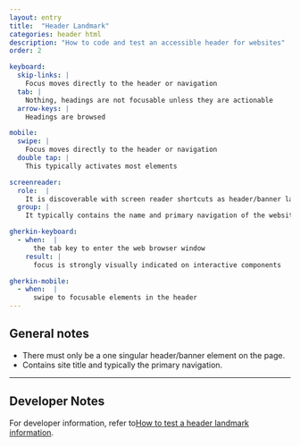 ```yaml
---
layout: entry
title:  "Header Landmark"
categories: header html
description: "How to code and test an accessible header for websites"
order: 2

keyboard:
  skip-links: |
    Focus moves directly to the header or navigation
  tab: |
    Nothing, headings are not focusable unless they are actionable
  arrow-keys: |
    Headings are browsed

mobile:
  swipe: |
    Focus moves directly to the header or navigation
  double tap: |
    This typically activates most elements

screenreader:
  role:  |
    It is discoverable with screen reader shortcuts as header/banner landmark
  group: |
    It typically contains the name and primary navigation of the website

gherkin-keyboard: 
  - when:  |
      the tab key to enter the web browser window
    result: |
      focus is strongly visually indicated on interactive components

gherkin-mobile:
  - when:  |
      swipe to focusable elements in the header
---
```


## General notes

- There must only be a one singular header/banner element on the page. 
- Contains site title and typically the primary navigation.
---
## Developer Notes
For developer information, refer to[How to test a header landmark information](/checklist-web/header/).